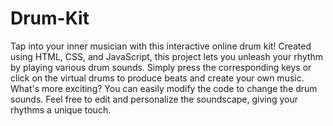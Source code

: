 # Drum-Kit
Tap into your inner musician with this interactive online drum kit! Created using HTML, CSS, and JavaScript, this project lets you unleash your rhythm by playing various drum sounds. Simply press the corresponding keys or click on the virtual drums to produce beats and create your own music.
What's more exciting? You can easily modify the code to change the drum sounds. Feel free to edit and personalize the soundscape, giving your rhythms a unique touch.
